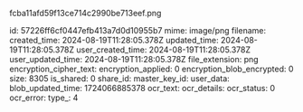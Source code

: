 fcba11afd59f13ce714c2990be713eef.png

id: 57226ff6cf0447efb413a7d0d10955b7
mime: image/png
filename: 
created_time: 2024-08-19T11:28:05.378Z
updated_time: 2024-08-19T11:28:05.378Z
user_created_time: 2024-08-19T11:28:05.378Z
user_updated_time: 2024-08-19T11:28:05.378Z
file_extension: png
encryption_cipher_text: 
encryption_applied: 0
encryption_blob_encrypted: 0
size: 8305
is_shared: 0
share_id: 
master_key_id: 
user_data: 
blob_updated_time: 1724066885378
ocr_text: 
ocr_details: 
ocr_status: 0
ocr_error: 
type_: 4